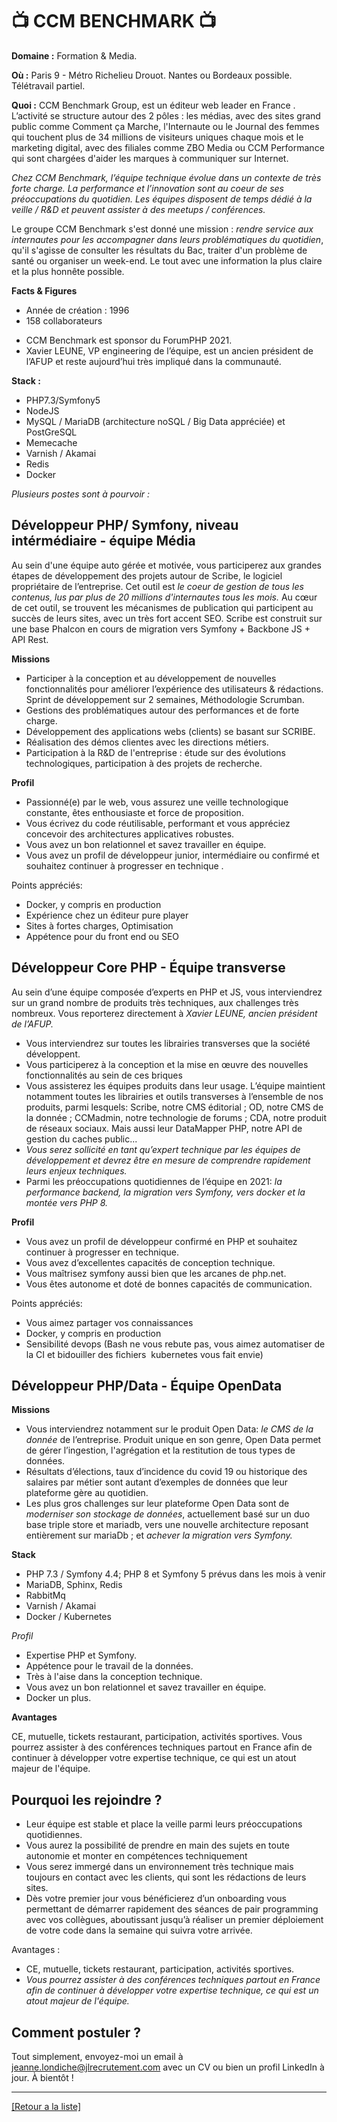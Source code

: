 # 📺 CCM BENCHMARK 📺

**Domaine :** Formation & Media.

**Où :** Paris 9 - Métro Richelieu Drouot. Nantes ou Bordeaux possible. Télétravail partiel. 

**Quoi :** CCM Benchmark Group, est un éditeur web leader en France . L’activité se structure autour des 2 pôles :  les médias, avec des sites grand public comme Comment ça Marche, l'Internaute ou le Journal des femmes qui touchent plus de 34 millions de visiteurs uniques chaque mois et le marketing digital, avec des filiales comme ZBO Media ou CCM Performance qui sont chargées d'aider les marques à communiquer sur Internet.

*Chez CCM Benchmark, l’équipe technique évolue dans un contexte de très forte charge. La performance et l’innovation sont au coeur de ses préoccupations du quotidien. Les équipes disposent de temps dédié à la veille / R&D et peuvent assister à des meetups / conférences.*

Le groupe CCM Benchmark s'est donné une mission : *rendre service aux internautes pour les accompagner dans leurs problématiques du quotidien*, qu'il s'agisse de consulter les résultats du Bac, traiter d'un problème de santé ou organiser un week-end. Le tout avec une information la plus claire et la plus honnête possible.

**Facts & Figures**
- Année de création : 1996
- 158 collaborateurs
* CCM Benchmark est sponsor du ForumPHP 2021.
* Xavier LEUNE, VP engineering de l’équipe, est un ancien président de l’AFUP et reste aujourd’hui très impliqué dans la communauté. 

**Stack :** 

* PHP7.3/Symfony5 
* NodeJS
* MySQL / MariaDB (architecture noSQL / Big Data appréciée) et PostGreSQL
* Memecache 
* Varnish / Akamai
* Redis
* Docker

*Plusieurs postes sont à pourvoir :*

## Développeur PHP/ Symfony, niveau intérmédiaire - équipe Média 

Au sein d'une équipe auto gérée et motivée, vous participerez aux grandes étapes de développement des projets autour de Scribe, le logiciel propriétaire de l’entreprise. Cet outil est *le coeur de gestion de tous les contenus, lus par plus de 20 millions d'internautes tous les mois.* Au cœur de cet outil, se trouvent les mécanismes de publication qui participent au succès de leurs sites, avec un très fort accent SEO. 
Scribe est construit sur une base Phalcon en cours de migration vers Symfony + Backbone JS + API Rest. 

**Missions**

* Participer à la conception et au développement de nouvelles fonctionnalités pour améliorer l’expérience des utilisateurs &  rédactions. Sprint de développement sur 2 semaines, Méthodologie Scrumban. 
* Gestions des problématiques autour des performances et de forte charge.
* Développement des applications webs (clients) se basant sur SCRIBE.
* Réalisation des démos clientes avec les directions métiers.
* Participation à la R&D de l'entreprise : étude sur des évolutions technologiques, participation à des projets de recherche.

**Profil**

* Passionné(e) par le web, vous assurez une veille technologique constante, êtes enthousiaste et force de proposition.
* Vous écrivez du code réutilisable, performant et vous appréciez concevoir des architectures applicatives robustes.
* Vous avez un bon relationnel et savez travailler en équipe.
* Vous avez un profil de développeur junior, intermédiaire ou confirmé et souhaitez continuer à progresser en technique .

Points appréciés: 
* Docker, y compris en production  
* Expérience chez un éditeur pure player  
* Sites à fortes charges, Optimisation 
* Appétence pour du front end ou SEO


## Développeur Core PHP - Équipe transverse

Au sein d’une équipe composée d’experts en PHP et JS, vous interviendrez sur un grand nombre de produits très techniques, aux challenges très nombreux. Vous reporterez directement à *Xavier LEUNE, ancien président de l’AFUP.*

* Vous interviendrez sur toutes les librairies transverses que la société développent. 
* Vous participerez à la conception et la mise en œuvre des nouvelles fonctionnalités au sein de ces briques
* Vous assisterez les équipes produits dans leur usage. L’équipe maintient notamment toutes les librairies et outils transverses à l’ensemble de nos produits, parmi lesquels: Scribe, notre CMS éditorial ; OD, notre CMS de la donnée ; CCMadmin, notre technologie de forums ; CDA, notre produit de réseaux sociaux. Mais aussi leur DataMapper PHP, notre API de gestion du caches public...
* *Vous serez sollicité en tant qu’expert technique par les équipes de développement et devrez être en mesure de comprendre rapidement leurs enjeux techniques.*
* Parmi les préoccupations quotidiennes de l’équipe en 2021: *la performance backend, la migration vers Symfony, vers docker et la montée vers PHP 8.*

**Profil**

* Vous avez un profil de développeur confirmé en PHP et souhaitez continuer à progresser en technique.
* Vous avez d’excellentes capacités de conception technique.
* Vous maîtrisez symfony aussi bien que les arcanes de php.net. 
* Vous êtes autonome et doté de bonnes capacités de communication.

Points appréciés:
* Vous aimez partager vos connaissances
* Docker, y compris en production
* Sensibilité devops (Bash ne vous rebute pas, vous aimez automatiser de la CI et bidouiller des fichiers  kubernetes vous fait envie) 

## Développeur PHP/Data - Équipe OpenData

**Missions**

* Vous interviendrez notamment sur le produit Open Data: *le CMS de la donnée* de l’entreprise. Produit unique en son genre, Open Data permet de gérer l’ingestion, l'agrégation et la restitution de tous types de données. 
* Résultats d’élections, taux d’incidence du covid 19 ou historique des salaires par métier sont autant d’exemples de données que leur plateforme gère au quotidien. 
* Les plus gros challenges sur leur plateforme Open Data sont de *moderniser son stockage de données*, actuellement basé sur un duo base triple store et mariadb, vers une nouvelle architecture reposant entièrement sur mariaDb ; et *achever la migration vers Symfony.*  

**Stack**

* PHP 7.3 / Symfony 4.4; PHP 8 et Symfony 5 prévus dans les mois à venir 
* MariaDB, Sphinx, Redis 
* RabbitMq 
* Varnish / Akamai 
* Docker / Kubernetes 

*Profil*

* Expertise PHP et Symfony.
* Appétence pour le travail de la données. 
* Très à l'aise dans la conception technique.
* Vous avez un bon relationnel et savez travailler en équipe.
* Docker un plus.

**Avantages**

CE, mutuelle, tickets restaurant, participation, activités sportives.
Vous pourrez assister à des conférences techniques partout en France afin de continuer à développer votre expertise technique, ce qui est un atout majeur de l'équipe.

## Pourquoi les rejoindre ?

* Leur équipe est stable et place la veille parmi leurs préoccupations quotidiennes. 
* Vous aurez la possibilité de prendre en main des sujets en toute autonomie et monter en compétences techniquement 
* Vous serez immergé dans un environnement très technique mais toujours en contact avec les clients, qui sont les rédactions de leurs sites.  
* Dès votre premier jour vous bénéficierez d’un onboarding vous permettant de démarrer rapidement des séances de pair programming avec vos collègues, aboutissant jusqu’à réaliser un premier déploiement de votre code dans la semaine qui suivra votre arrivée. 

Avantages :
* CE, mutuelle, tickets restaurant, participation, activités sportives.
* *Vous pourrez assister à des conférences techniques partout en France afin de continuer à développer votre expertise technique, ce qui est un atout majeur de l'équipe.* 

## Comment postuler ?

Tout simplement, envoyez-moi un email à jeanne.londiche@jlrecrutement.com avec un CV ou bien un profil LinkedIn à jour. À bientôt ! 

----
<a href="https://github.com/jlondiche/job-board-php/blob/master/README.md">[Retour a la liste]</a>

